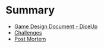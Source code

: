 # Summary

- [Game Design Document - DiceUp](./main.md)
- [Challenges](./challenges.md)
- [Post Mortem](./post-mortem.md)